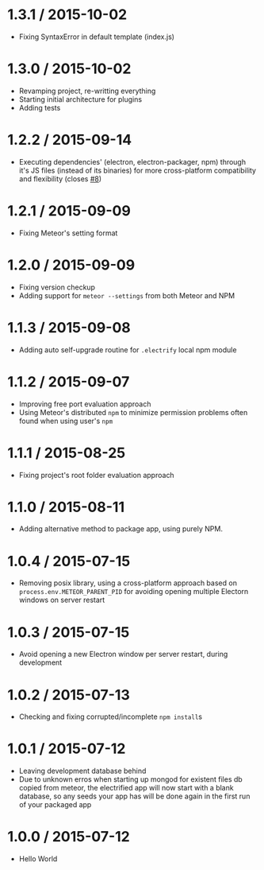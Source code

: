 1.3.1 / 2015-10-02
===================
  * Fixing SyntaxError in default template (index.js)

1.3.0 / 2015-10-02
===================
  * Revamping project, re-writting everything
  * Starting initial architecture for plugins
  * Adding tests

1.2.2 / 2015-09-14
===================
  * Executing dependencies' (electron, electron-packager, npm) through it's JS
  files (instead of its binaries) for more cross-platform compatibility and
  flexibility (closes [#8](https://github.com/arboleya/electrify/issues/8))

1.2.1 / 2015-09-09
===================
  * Fixing Meteor's setting format

  
1.2.0 / 2015-09-09
===================
  * Fixing version checkup
  * Adding support for `meteor --settings` from both Meteor and NPM

1.1.3 / 2015-09-08
===================
 * Adding auto self-upgrade routine for `.electrify` local npm module

1.1.2 / 2015-09-07
===================
 * Improving free port evaluation approach
 * Using Meteor's distributed `npm` to minimize permission problems often found
 when using user's `npm`

1.1.1 / 2015-08-25
===================
 * Fixing project's root folder evaluation approach

1.1.0 / 2015-08-11
===================
 * Adding alternative method to package app, using purely NPM.

1.0.4 / 2015-07-15
===================
 * Removing posix library, using a cross-platform approach based on
 `process.env.METEOR_PARENT_PID` for avoiding opening multiple Electorn windows
 on server restart

1.0.3 / 2015-07-15
===================
 * Avoid opening a new Electron window per server restart, during development

1.0.2 / 2015-07-13
===================
 * Checking and fixing corrupted/incomplete `npm install`s

1.0.1 / 2015-07-12
===================
 * Leaving development database behind
  * Due to unknown erros when starting up mongod for existent files db copied
  from meteor, the electrified app will now start with a blank database, so any
  seeds your app has will be done again in the first run of your packaged app

1.0.0 / 2015-07-12
===================
 * Hello World